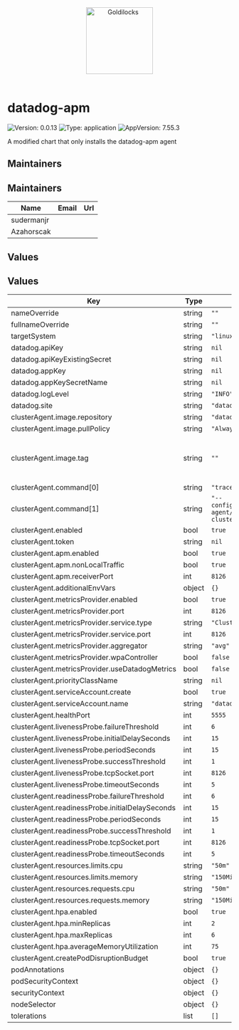<div align="center">
<a href="https://github.com/FairwindsOps/goldilocks"><img src="logo.svg" height="150" alt="Goldilocks" style="padding-bottom: 20px" /></a>
<br>
</div>

# datadog-apm

![Version: 0.0.13](https://img.shields.io/badge/Version-0.0.13-informational?style=flat-square) ![Type: application](https://img.shields.io/badge/Type-application-informational?style=flat-square) ![AppVersion: 7.55.3](https://img.shields.io/badge/AppVersion-7.55.3-informational?style=flat-square)

A modified chart that only installs the datadog-apm agent

## Maintainers

## Maintainers

| Name | Email | Url |
| ---- | ------ | --- |
| sudermanjr |  |  |
| Azahorscak |  |  |

## Values

## Values

| Key | Type | Default | Description |
|-----|------|---------|-------------|
| nameOverride | string | `""` |  |
| fullnameOverride | string | `""` |  |
| targetSystem | string | `"linux"` |  |
| datadog.apiKey | string | `nil` |  |
| datadog.apiKeyExistingSecret | string | `nil` |  |
| datadog.appKey | string | `nil` |  |
| datadog.appKeySecretName | string | `nil` |  |
| datadog.logLevel | string | `"INFO"` |  |
| datadog.site | string | `"datadoghq.com"` |  |
| clusterAgent.image.repository | string | `"datadog/agent"` |  |
| clusterAgent.image.pullPolicy | string | `"Always"` |  |
| clusterAgent.image.tag | string | `""` | Overrides the image tag whose default is {{ .Chart.AppVersion }} |
| clusterAgent.command[0] | string | `"trace-agent"` |  |
| clusterAgent.command[1] | string | `"--config=/etc/datadog-agent/datadog-cluster.yaml"` |  |
| clusterAgent.enabled | bool | `true` |  |
| clusterAgent.token | string | `nil` |  |
| clusterAgent.apm.enabled | bool | `true` |  |
| clusterAgent.apm.nonLocalTraffic | bool | `true` |  |
| clusterAgent.apm.receiverPort | int | `8126` |  |
| clusterAgent.additionalEnvVars | object | `{}` |  |
| clusterAgent.metricsProvider.enabled | bool | `true` |  |
| clusterAgent.metricsProvider.port | int | `8126` |  |
| clusterAgent.metricsProvider.service.type | string | `"ClusterIP"` |  |
| clusterAgent.metricsProvider.service.port | int | `8126` |  |
| clusterAgent.metricsProvider.aggregator | string | `"avg"` |  |
| clusterAgent.metricsProvider.wpaController | bool | `false` |  |
| clusterAgent.metricsProvider.useDatadogMetrics | bool | `false` |  |
| clusterAgent.priorityClassName | string | `nil` |  |
| clusterAgent.serviceAccount.create | bool | `true` |  |
| clusterAgent.serviceAccount.name | string | `"datadog-apm"` |  |
| clusterAgent.healthPort | int | `5555` |  |
| clusterAgent.livenessProbe.failureThreshold | int | `6` |  |
| clusterAgent.livenessProbe.initialDelaySeconds | int | `15` |  |
| clusterAgent.livenessProbe.periodSeconds | int | `15` |  |
| clusterAgent.livenessProbe.successThreshold | int | `1` |  |
| clusterAgent.livenessProbe.tcpSocket.port | int | `8126` |  |
| clusterAgent.livenessProbe.timeoutSeconds | int | `5` |  |
| clusterAgent.readinessProbe.failureThreshold | int | `6` |  |
| clusterAgent.readinessProbe.initialDelaySeconds | int | `15` |  |
| clusterAgent.readinessProbe.periodSeconds | int | `15` |  |
| clusterAgent.readinessProbe.successThreshold | int | `1` |  |
| clusterAgent.readinessProbe.tcpSocket.port | int | `8126` |  |
| clusterAgent.readinessProbe.timeoutSeconds | int | `5` |  |
| clusterAgent.resources.limits.cpu | string | `"50m"` |  |
| clusterAgent.resources.limits.memory | string | `"150Mi"` |  |
| clusterAgent.resources.requests.cpu | string | `"50m"` |  |
| clusterAgent.resources.requests.memory | string | `"150Mi"` |  |
| clusterAgent.hpa.enabled | bool | `true` |  |
| clusterAgent.hpa.minReplicas | int | `2` |  |
| clusterAgent.hpa.maxReplicas | int | `6` |  |
| clusterAgent.hpa.averageMemoryUtilization | int | `75` |  |
| clusterAgent.createPodDisruptionBudget | bool | `true` |  |
| podAnnotations | object | `{}` |  |
| podSecurityContext | object | `{}` |  |
| securityContext | object | `{}` |  |
| nodeSelector | object | `{}` |  |
| tolerations | list | `[]` |  |
